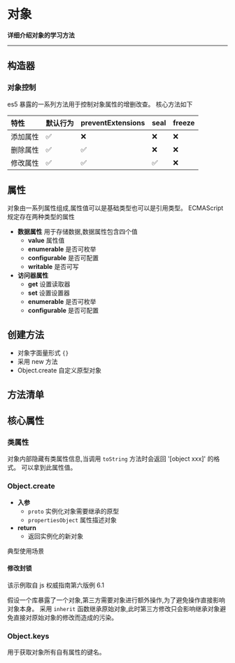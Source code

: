 # 对象

**详细介绍对象的学习方法**

----

## 构造器

### 对象控制
es5 暴露的一系列方法用于控制对象属性的增删改查。
核心方法如下

| 特性     | 默认行为 | preventExtensions | seal | freeze |
| :------- | :------- | :---------------- | :--- | :----- |
| 添加属性 | ✅        | ❌                 | ❌    | ❌      |
| 删除属性 | ✅        | ✅                 | ❌    | ❌      |
| 修改属性 | ✅        | ✅                 | ✅    | ❌      |


## 属性
对象由一系列属性组成,属性值可以是基础类型也可以是引用类型。
ECMAScript 规定存在两种类型的属性
* **数据属性** 用于存储数据,数据属性包含四个值
  * **value** 属性值
  * **enumerable** 是否可枚举
  * **configurable** 是否可配置
  * **writable** 是否可写
* **访问器属性**
  * **get** 设置读取器
  * **set** 设置设置器
  * **enumerable** 是否可枚举
  * **configurable** 是否可配置


## 创建方法
* 对象字面量形式 `{}`
* 采用 new 方法
* Object.create 自定义原型对象


## 方法清单
<!-- TODO:记录 __lookupGetter__ 等方法出自 js 权威指南 6.7 -->


## 核心属性
### 类属性
对象内部隐藏有类属性信息,当调用 `toString` 方法时会返回 '[object xxx]' 的格式。
可以拿到此属性值。

### Object.create

* **入参**
  * `proto` 实例化对象需要继承的原型
  * `propertiesObject` 属性描述对象
* **return**
  * 返回实例化的新对象

典型使用场景

#### 修改封锁
该示例取自 js 权威指南第六版例 6.1

假设一个库暴露了一个对象,第三方需要对象进行额外操作,为了避免操作直接影响对象本身。
采用 `inherit` 函数继承原始对象,此时第三方修改只会影响继承对象避免直接对原始对象的修改而造成的污染。

### Object.keys
用于获取对象所有自有属性的键名。
